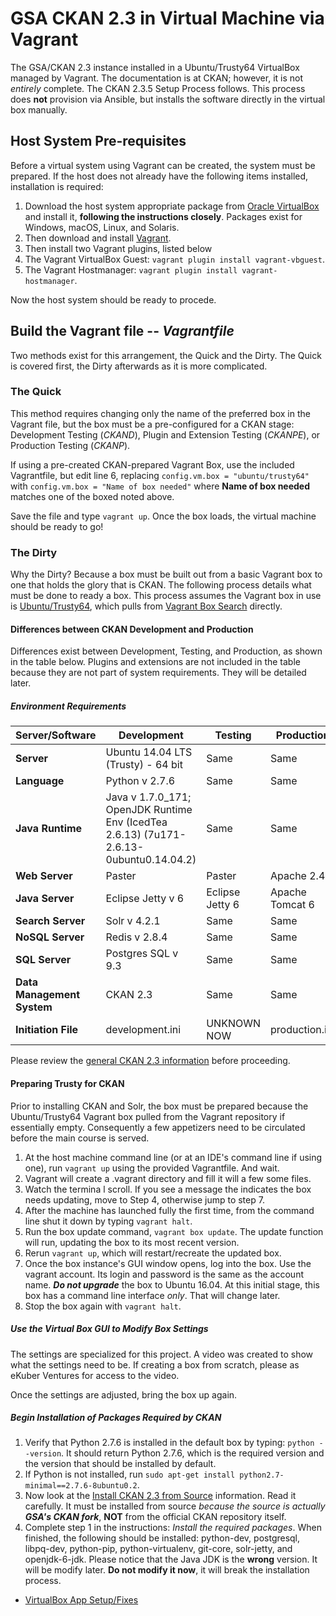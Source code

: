 # GSA CKAN 2.3 in Virtual Machine via Vagrant

The GSA/CKAN 2.3 instance installed in a Ubuntu/Trusty64 VirtualBox managed by Vagrant. The documentation is at CKAN; however, it is not _entirely_ complete. The CKAN 2.3.5 Setup Process follows. This process does **not** provision via Ansible, but installs the software directly in the virtual box manually.

## Host System Pre-requisites

Before a virtual system using Vagrant can be created, the system must be prepared. If the host does not already have the following items installed, installation is required:

1. Download the host system appropriate package from [Oracle VirtualBox](https://www.virtualbox.org/) and install it, **following the instructions closely**. Packages exist for Windows, macOS, Linux, and Solaris.
2. Then download and install [Vagrant](https://www.vagrantup.com/ "Title").
3. Then install two Vagrant plugins, listed below
4. The Vagrant VirtualBox Guest: `vagrant plugin install vagrant-vbguest`.
5. The Vagrant Hostmanager: `vagrant plugin install vagrant-hostmanager`.

Now the host system should be ready to procede.

## Build the Vagrant file -- _Vagrantfile_

Two methods exist for this arrangement, the Quick and the Dirty. The Quick is covered first, the Dirty afterwards as it is more complicated.

### The Quick

This method requires changing only the name of the preferred box in the Vagrant file, but the box must be a pre-configured for a CKAN stage: Development Testing (_CKAND_), Plugin and Extension Testing (_CKANPE_), or Production Testing (_CKANP_).

If using a pre-created CKAN-prepared Vagrant Box, use the included Vagrantfile, but edit line 6, replacing `config.vm.box = "ubuntu/trusty64"` with `config.vm.box = "Name of box needed"` where **Name of box needed** matches one of the boxed noted above.

Save the file and type `vagrant up`. Once the box loads, the virtual machine should be ready to go!

### The Dirty

Why the Dirty? Because a box must be built out from a basic Vagrant box to one that holds the glory that is CKAN. The following process details what must be done to ready a box. This process assumes the Vagrant box in use is [Ubuntu/Trusty64](https://app.vagrantup.com/ubuntu/boxes/trusty64 "Title"), which pulls from [Vagrant Box Search](https://app.vagrantup.com/boxes/search "Title") directly.

#### Differences between CKAN Development and Production

Differences exist between Development, Testing, and Production, as shown in the table below. Plugins and extensions are not included in the table because they are not part of system requirements. They will be detailed later.

##### Environment Requirements

Server/Software | Development | Testing | Production |
|---------------|-------------|---------|------------|
| **Server** | Ubuntu 14.04 LTS (Trusty) - 64 bit | Same | Same |
| **Language** | Python v 2.7.6| Same    | Same       |
| **Java Runtime** | Java v 1.7.0_171; OpenJDK Runtime Env \(IcedTea 2.6.13\) \(7u171-2.6.13-0ubuntu0.14.04.2\) | Same | Same |
| **Web Server** | Paster | Paster | Apache 2.4.7 |
| **Java Server** | Eclipse Jetty v 6 | Eclipse Jetty 6 | Apache Tomcat 6 |
| **Search Server** | Solr v 4.2.1 | Same | Same |
| **NoSQL Server** | Redis v 2.8.4 | Same | Same |
| **SQL Server** | Postgres SQL v 9.3 | Same | Same |
| **Data Management System** | CKAN 2.3 | Same | Same |
| **Initiation File** | development.ini | UNKNOWN NOW | production.ini |

Please review the [general CKAN 2.3 information](http://docs.ckan.org/en/ckan-2.3.5/ "Title") before proceeding.

#### Preparing Trusty for CKAN

Prior to installing CKAN and Solr, the box must be prepared because the Ubuntu/Trusty64 Vagrant box pulled from the Vagrant repository if essentially empty. Consequently a few appetizers need to be circulated before the main course is served.

1. At the host machine command line (or at an IDE's command line if using one), run `vagrant up` using the provided Vagrantfile. And wait.
2. Vagrant will create a .vagrant directory and fill it will a few some files.
3. Watch the termina
l scroll. If you see a message the indicates the box needs updating, move to Step 4, otherwise jump to step 7.
4. After the machine has launched fully the first time, from the command line shut it down by typing `vagrant halt`.
5. Run the box update command, `vagrant box update`. The update function will run, updating the box to its most recent version.
6. Rerun `vagrant up`, which will restart/recreate the updated box.
7. Once the box instance's GUI window opens, log into the box. Use the vagrant account. Its login and password is the same as the account name. **_Do not upgrade_** the box to Ubuntu 16.04. At this initial stage, this box has a command line interface _only_. That will change later.
8. Stop the box again with `vagrant halt`.

##### Use the Virtual Box GUI to Modify Box Settings

The settings are specialized for this project. A video was created to show what the settings need to be. If creating a box from scratch, please as eKuber Ventures for access to the video.

Once the settings are adjusted, bring the box up again.

##### Begin Installation of Packages Required by CKAN

1. Verify that Python 2.7.6 is installed in the default box by typing: `python --version`. It should return Python 2.7.6, which is the required version and the version that should be installed by default.
2. If Python is not installed, run `sudo apt-get install python2.7-minimal==2.7.6-8ubuntu0.2`.
3. Now look at the [Install CKAN 2.3 from Source](http://docs.ckan.org/en/ckan-2.3.5/maintaining/installing/install-from-source.html "Title") information. Read it carefully. It must be installed from source _because the source is actually **GSA's CKAN fork**_, **NOT** from the official CKAN repository itself.
4. Complete step 1 in the instructions: _Install the required packages_. When finished, the following should be installed: python-dev, postgresql, libpq-dev, python-pip, python-virtualenv, git-core, solr-jetty, and openjdk-6-jdk. Please notice that the Java JDK is the **wrong** version. It will be modify later. **Do not modify it now**, it will break the installation process.

* [VirtualBox App Setup/Fixes](http://www.bogotobogo.com/Linux/Ubuntu_Desktop_on_Mac_OSX_using_VirtualBox_4_3_II.php "Title")


